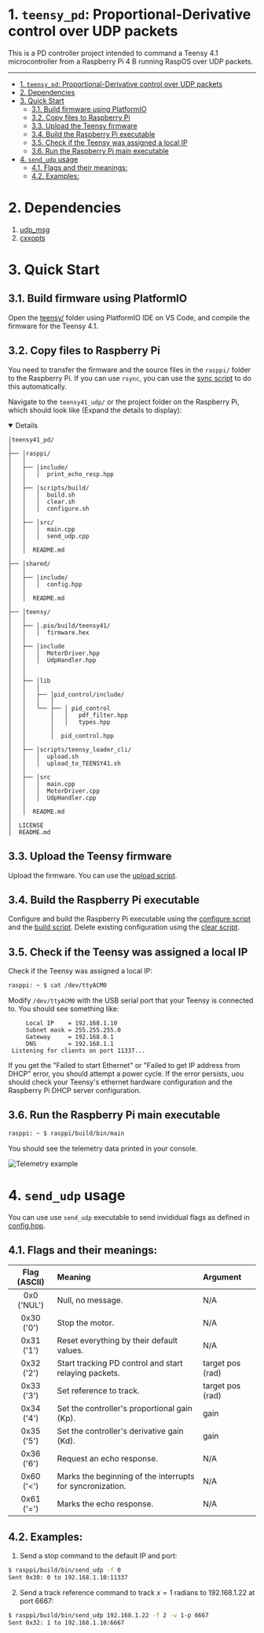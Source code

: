 # 1. ```teensy_pd```: Proportional-Derivative control over UDP packets

This is a PD controller project intended to command a Teensy 4.1 microcontroller from a Raspberry Pi 4 B running RaspOS over UDP packets. 

---  

- [1. ```teensy_pd```: Proportional-Derivative control over UDP packets](#1-teensypd-proportional-derivative-control-over-udp-packets)
- [2. Dependencies](#2-dependencies)
- [3. Quick Start](#3-quick-start)
	- [3.1. Build firmware using PlatformIO](#31-build-firmware-using-platformio)
	- [3.2. Copy files to Raspberry Pi](#32-copy-files-to-raspberry-pi)
	- [3.3. Upload the Teensy firmware](#33-upload-the-teensy-firmware)
	- [3.4. Build the Raspberry Pi executable](#34-build-the-raspberry-pi-executable)
	- [3.5. Check if the Teensy was assigned a local IP](#35-check-if-the-teensy-was-assigned-a-local-ip)
	- [3.6. Run the Raspberry Pi main executable](#36-run-the-raspberry-pi-main-executable)
- [4. ```send_udp``` usage](#4-sendudp-usage)
	- [4.1. Flags and their meanings:](#41-flags-and-their-meanings)
	- [4.2. Examples:](#42-examples)

# 2. Dependencies
1.  [udp_msg](https://github.com/cinaral/udp_msg) 
2.  [cxxopts](https://github.com/jarro2783/cxxopts)

# 3. Quick Start

## 3.1. Build firmware using PlatformIO
   Open the [teensy/](teensy) folder using PlatformIO IDE on VS Code, and compile the firmware for the Teensy 4.1.

## 3.2. Copy files to Raspberry Pi
   You need to transfer the firmware and the source files in the ```rasppi/``` folder to the Raspberry Pi. If you can use ```rsync```, you can use the [sync script](shared/scripts/sync_to_rasppi.sh) to do this automatically.
   
   Navigate to the ```teensy41_udp/``` or the project folder on the Raspberry Pi, which should look like (Expand the details to display):
   
<details open>

```
│teensy41_pd/
│
├── │rasppi/
│   │
│   ├── │include/
│   │   │  print_echo_resp.hpp
│   │
│   ├── │scripts/build/
│   │   │  build.sh
│   │   │  clear.sh
│   │   │  configure.sh
│   │
│   ├── │src/
│   │   │  main.cpp
│   │   │  send_udp.cpp
│   │
│   │  README.md
│
├── │shared/
│   │
│   ├── │include/
│   │   │  config.hpp
│   │
│	│  README.md
│
├── │teensy/
│   │
│   ├── │.pio/build/teensy41/
│   │   │  firmware.hex
│   │
│   ├── │include
│   │   │  MotorDriver.hpp
│   │   │  UdpHandler.hpp
│   │
│   │
│   ├── │lib
│   │   │
│   │   ├── │pid_control/include/
│   │   │   │
│   │   └── ├── │ pid_control
│   │       │   │   pdf_filter.hpp
│   │       │   │   types.hpp
│   │       │
│   │       │  pid_control.hpp
│   │
│   ├── │scripts/teensy_loader_cli/
│   │   │  upload.sh
│   │   │  upload_to_TEENSY41.sh
│   │
│   ├── │src
│   │   │  main.cpp
│   │   │  MotorDriver.cpp
│   │   │  UdpHandler.cpp
│   │
│   │  README.md
│
│  LICENSE
│  README.md
```
</details>

## 3.3. Upload the Teensy firmware
   Upload the firmware. You can use the [upload script](teensy/scripts/teensy_loader_cli/upload.sh).

## 3.4. Build the Raspberry Pi executable
   Configure and build the Raspberry Pi executable using the [configure script](rasppi/scripts/build/configure.sh) and the [build script](rasppi/scripts/build/build.sh). Delete existing configuration using the [clear script](rasppi/scripts/build/clear.sh).

## 3.5. Check if the Teensy was assigned a local IP
   Check if the Teensy was assigned a local IP:
   ```bash
   rasppi: ~ $ cat /dev/ttyACM0 
   ``` 
   Modify ```/dev/ttyACM0``` with the USB serial port that your Teensy is connected to. You should see something like:
   ```
		Local IP    = 192.168.1.10
		Subnet mask = 255.255.255.0
		Gateway     = 192.168.0.1
		DNS         = 192.168.1.1
	Listening for clients on port 11337...
   ```
   If you get the "Failed to start Ethernet" or "Failed to get IP address from DHCP" error, you should attempt a power cycle. If the error persists, uou should check your Teensy's ethernet hardware configuration and the Raspberry Pi DHCP server configuration.

## 3.6. Run the Raspberry Pi main executable
```bash
rasppi: ~ $ rasppi/build/bin/main
```
You should see the telemetry data printed in your console.

![Telemetry example](https://too.lewd.se/959560c23f2b.gif)

# 4. ```send_udp``` usage

You can use use ```send_udp``` executable to send invididual flags as defined in [config.hpp](shared/include/config.hpp). 

## 4.1. Flags and their meanings:
| Flag (ASCII) | Meaning                                                   | Argument         |
| :----------: | :-------------------------------------------------------- | :--------------- |
| 0x0 ('NUL')  | Null, no message.                                         | N/A              |
|  0x30 ('0')  | Stop the motor.                                           | N/A              |
|  0x31 ('1')  | Reset everything by their default values.                 | N/A              |
|  0x32 ('2')  | Start tracking PD control and start relaying packets.     | target pos (rad) |
|  0x33 ('3')  | Set reference to track.                                   | target pos (rad) |
|  0x34 ('4')  | Set the controller's proportional gain (Kp).              | gain             |
|  0x35 ('5')  | Set the controller's derivative gain (Kd).                | gain             |
|  0x36 ('6')  | Request an echo response.                                 | N/A              |
|  0x60 ('<')  | Marks the beginning of the interrupts for syncronization. | N/A              |
|  0x61 ('=')  | Marks the echo response.                                  | N/A              |

## 4.2. Examples:
 
1. Send a stop command to the default IP and port:
```bash
$ rasppi/build/bin/send_udp -f 0
Sent 0x30: 0 to 192.168.1.10:11337
```

2. Send a track reference command to track $x = 1$ radians to 192.168.1.22 at port 6667:
```bash
$ rasppi/build/bin/send_udp 192.168.1.22 -f 2 -v 1-p 6667
Sent 0x32: 1 to 192.168.1.10:6667
```
